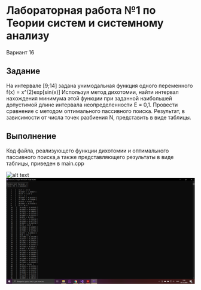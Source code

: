 # Лабораторная работа №1 по Теории систем и системному анализу
Вариант 16

## Задание
На интервале [9;14] задана унимодальная функция одного переменного f(x) = x^(2)exp[sin(x)]
Используя метод дихотомии, найти интервал нахождения минимума этой функции
при заданной наибольшей допустимой длине интервала неопределенности Е = 0,1.
Провести сравнение с методом оптимального пассивного поиска. 
Результат, в зависимости от числа точек разбиения N, представить в виде таблицы.

## Выполнение
Код файла, реализующего функции дихотомии и оптимального пассивного поиска,а также представляющего результаты в виде таблицы, приведен в main.cpp

![alt text](2020-12-07(1).png "Результат работы функции дихотомии")
![alt text](2020-12-07.png "Результат работы функции оптимального пассивного поиска")
